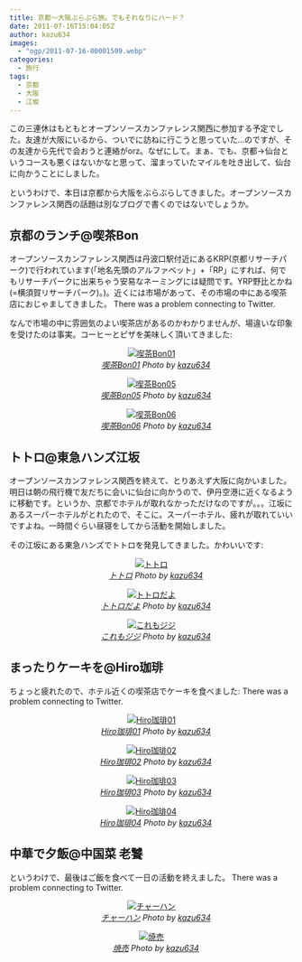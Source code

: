 ```yaml
---
title: 京都〜大阪ぶらぶら旅。でもそれなりにハード？
date: 2011-07-16T15:04:05Z
author: kazu634
images:
  - "ogp/2011-07-16-00001509.webp"
categories:
  - 旅行
tags:
  - 京都
  - 大阪
  - 江坂
---
```

この三連休はもともとオープンソースカンファレンス関西に参加する予定でした。友達が大阪にいるから、ついでに訪ねに行こうと思っていた…のですが、その友達から先代で会おうと連絡がorz。なぜにして。まぁ、でも、京都→仙台というコースも悪くはないかなと思って、溜まっていたマイルを吐き出して、仙台に向かうことにしました。

というわけで、本日は京都から大阪をぶらぶらしてきました。オープンソースカンファレンス関西の話題は別なブログで書くのではないでしょうか。

<!--more-->

## 京都のランチ@喫茶Bon

オープンソースカンファレンス関西は丹波口駅付近にあるKRP(京都リサーチパーク)で行われています(「地名先頭のアルファベット」+「RP」にすれば、何でもリサーチパークに出来ちゃう安易なネーミングには疑問です。YRP野比とかね(=横須賀リサーチパーク)。)。近くには市場があって、その市場の中にある喫茶店におじゃましてきました。 There was a problem connecting to Twitter.

なんで市場の中に雰囲気のよい喫茶店があるのかわかりませんが、場違いな印象を受けたのは事実。コーヒーとピザを美味しく頂いてきました:

<p style="text-align: center;">
<a href="http://www.flickr.com/photos/42332031@N02/5942452681/" onclick="__gaTracker('send', 'event', 'outbound-article', 'http://www.flickr.com/photos/42332031@N02/5942452681/', '');" title="喫茶Bon01 by kazu634, on Flickr" rel="nofollow"  target="_blank"><img class="flickr_photo aligncenter" src="http://farm7.static.flickr.com/6124/5942452681_3dcde799e1.jpg" alt="喫茶Bon01" /></a><br /> <cite class="flickr_photographer"><img src="http://www.flickr.com/favicon.ico" alt="" width="16" /><a href="http://www.flickr.com/photos/42332031@N02/5942452681/" onclick="__gaTracker('send', 'event', 'outbound-article', 'http://www.flickr.com/photos/42332031@N02/5942452681/', '喫茶Bon01');" rel="nofollow"  target="_blank">喫茶Bon01</a> Photo by <a href="http://www.flickr.com/photos/42332031@N02/" onclick="__gaTracker('send', 'event', 'outbound-article', 'http://www.flickr.com/photos/42332031@N02/', 'kazu634');" rel="nofollow"  target="_blank">kazu634</a></cite>
</p>

<p style="text-align: center;">
<a href="http://www.flickr.com/photos/42332031@N02/5943011236/" onclick="__gaTracker('send', 'event', 'outbound-article', 'http://www.flickr.com/photos/42332031@N02/5943011236/', '');" title="喫茶Bon05 by kazu634, on Flickr" rel="nofollow"  target="_blank"><img class="flickr_photo aligncenter" src="http://farm7.static.flickr.com/6027/5943011236_e785954831.jpg" alt="喫茶Bon05" /></a><br /> <cite class="flickr_photographer"><img src="http://www.flickr.com/favicon.ico" alt="" width="16" /><a href="http://www.flickr.com/photos/42332031@N02/5943011236/" onclick="__gaTracker('send', 'event', 'outbound-article', 'http://www.flickr.com/photos/42332031@N02/5943011236/', '喫茶Bon05');" rel="nofollow"  target="_blank">喫茶Bon05</a> Photo by <a href="http://www.flickr.com/photos/42332031@N02/" onclick="__gaTracker('send', 'event', 'outbound-article', 'http://www.flickr.com/photos/42332031@N02/', 'kazu634');" rel="nofollow"  target="_blank">kazu634</a></cite>
</p>

<p style="text-align: center;">
<a href="http://www.flickr.com/photos/42332031@N02/5943011534/" onclick="__gaTracker('send', 'event', 'outbound-article', 'http://www.flickr.com/photos/42332031@N02/5943011534/', '');" title="喫茶Bon06 by kazu634, on Flickr" rel="nofollow"  target="_blank"><img class="flickr_photo aligncenter" src="http://farm7.static.flickr.com/6134/5943011534_16286bffd7.jpg" alt="喫茶Bon06" /></a><br /> <cite class="flickr_photographer"><img src="http://www.flickr.com/favicon.ico" alt="" width="16" /><a href="http://www.flickr.com/photos/42332031@N02/5943011534/" onclick="__gaTracker('send', 'event', 'outbound-article', 'http://www.flickr.com/photos/42332031@N02/5943011534/', '喫茶Bon06');" rel="nofollow"  target="_blank">喫茶Bon06</a> Photo by <a href="http://www.flickr.com/photos/42332031@N02/" onclick="__gaTracker('send', 'event', 'outbound-article', 'http://www.flickr.com/photos/42332031@N02/', 'kazu634');" rel="nofollow"  target="_blank">kazu634</a></cite>
</p>

## トトロ@東急ハンズ江坂

オープンソースカンファレンス関西を終えて、とりあえず大阪に向かいました。明日は朝の飛行機で友だちに会いに仙台に向かうので、伊丹空港に近くなるように移動です。というか、京都でホテルが取れなかっただけなのですが。。。江坂にあるスーパーホテルがとれたので、そこに。スーパーホテル、疲れが取れていいですよね。一時間ぐらい昼寝をしてから活動を開始しました。

その江坂にある東急ハンズでトトロを発見してきました。かわいいです:

<p style="text-align: center;">
<a href="http://www.flickr.com/photos/42332031@N02/5943011864/" onclick="__gaTracker('send', 'event', 'outbound-article', 'http://www.flickr.com/photos/42332031@N02/5943011864/', '');" title="トトロ by kazu634, on Flickr" rel="nofollow"  target="_blank"><img class="flickr_photo aligncenter" src="http://farm7.static.flickr.com/6029/5943011864_91a480a8fb.jpg" alt="トトロ" /></a><br /> <cite class="flickr_photographer"><img src="http://www.flickr.com/favicon.ico" alt="" width="16" /><a href="http://www.flickr.com/photos/42332031@N02/5943011864/" onclick="__gaTracker('send', 'event', 'outbound-article', 'http://www.flickr.com/photos/42332031@N02/5943011864/', 'トトロ');" rel="nofollow"  target="_blank">トトロ</a> Photo by <a href="http://www.flickr.com/photos/42332031@N02/" onclick="__gaTracker('send', 'event', 'outbound-article', 'http://www.flickr.com/photos/42332031@N02/', 'kazu634');" rel="nofollow"  target="_blank">kazu634</a></cite>
</p>

<p style="text-align: center;">
<a href="http://www.flickr.com/photos/42332031@N02/5943012212/" onclick="__gaTracker('send', 'event', 'outbound-article', 'http://www.flickr.com/photos/42332031@N02/5943012212/', '');" title="トトロだよ by kazu634, on Flickr" rel="nofollow"  target="_blank"><img class="flickr_photo aligncenter" src="http://farm7.static.flickr.com/6011/5943012212_5734b1f2d0.jpg" alt="トトロだよ" /></a><br /> <cite class="flickr_photographer"><img src="http://www.flickr.com/favicon.ico" alt="" width="16" /><a href="http://www.flickr.com/photos/42332031@N02/5943012212/" onclick="__gaTracker('send', 'event', 'outbound-article', 'http://www.flickr.com/photos/42332031@N02/5943012212/', 'トトロだよ');" rel="nofollow"  target="_blank">トトロだよ</a> Photo by <a href="http://www.flickr.com/photos/42332031@N02/" onclick="__gaTracker('send', 'event', 'outbound-article', 'http://www.flickr.com/photos/42332031@N02/', 'kazu634');" rel="nofollow"  target="_blank">kazu634</a></cite>
</p>

<p style="text-align: center;">
<a href="http://www.flickr.com/photos/42332031@N02/5942455077/" onclick="__gaTracker('send', 'event', 'outbound-article', 'http://www.flickr.com/photos/42332031@N02/5942455077/', '');" title="これもジジ by kazu634, on Flickr" rel="nofollow"  target="_blank"><img class="flickr_photo aligncenter" src="http://farm7.static.flickr.com/6137/5942455077_1e369c6b66.jpg" alt="これもジジ" /></a><br /> <cite class="flickr_photographer"><img src="http://www.flickr.com/favicon.ico" alt="" width="16" /><a href="http://www.flickr.com/photos/42332031@N02/5942455077/" onclick="__gaTracker('send', 'event', 'outbound-article', 'http://www.flickr.com/photos/42332031@N02/5942455077/', 'これもジジ');" rel="nofollow"  target="_blank">これもジジ</a> Photo by <a href="http://www.flickr.com/photos/42332031@N02/" onclick="__gaTracker('send', 'event', 'outbound-article', 'http://www.flickr.com/photos/42332031@N02/', 'kazu634');" rel="nofollow"  target="_blank">kazu634</a></cite>
</p>

## まったりケーキを@Hiro珈琲

ちょっと疲れたので、ホテル近くの喫茶店でケーキを食べました: There was a problem connecting to Twitter.

<p style="text-align: center;">
<a href="http://www.flickr.com/photos/42332031@N02/5942455417/" onclick="__gaTracker('send', 'event', 'outbound-article', 'http://www.flickr.com/photos/42332031@N02/5942455417/', '');" title="Hiro珈琲01 by kazu634, on Flickr" rel="nofollow"  target="_blank"><img class="flickr_photo aligncenter" src="http://farm7.static.flickr.com/6144/5942455417_40e58aed35.jpg" alt="Hiro珈琲01" /></a><br /> <cite class="flickr_photographer"><img src="http://www.flickr.com/favicon.ico" alt="" width="16" /><a href="http://www.flickr.com/photos/42332031@N02/5942455417/" onclick="__gaTracker('send', 'event', 'outbound-article', 'http://www.flickr.com/photos/42332031@N02/5942455417/', 'Hiro珈琲01');" rel="nofollow"  target="_blank">Hiro珈琲01</a> Photo by <a href="http://www.flickr.com/photos/42332031@N02/" onclick="__gaTracker('send', 'event', 'outbound-article', 'http://www.flickr.com/photos/42332031@N02/', 'kazu634');" rel="nofollow"  target="_blank">kazu634</a></cite>
</p>

<p style="text-align: center;">
<a href="http://www.flickr.com/photos/42332031@N02/5942455675/" onclick="__gaTracker('send', 'event', 'outbound-article', 'http://www.flickr.com/photos/42332031@N02/5942455675/', '');" title="Hiro珈琲02 by kazu634, on Flickr" rel="nofollow"  target="_blank"><img class="flickr_photo aligncenter" src="http://farm7.static.flickr.com/6007/5942455675_c2134afd5e.jpg" alt="Hiro珈琲02" /></a><br /> <cite class="flickr_photographer"><img src="http://www.flickr.com/favicon.ico" alt="" width="16" /><a href="http://www.flickr.com/photos/42332031@N02/5942455675/" onclick="__gaTracker('send', 'event', 'outbound-article', 'http://www.flickr.com/photos/42332031@N02/5942455675/', 'Hiro珈琲02');" rel="nofollow"  target="_blank">Hiro珈琲02</a> Photo by <a href="http://www.flickr.com/photos/42332031@N02/" onclick="__gaTracker('send', 'event', 'outbound-article', 'http://www.flickr.com/photos/42332031@N02/', 'kazu634');" rel="nofollow"  target="_blank">kazu634</a></cite>
</p>

<p style="text-align: center;">
<a href="http://www.flickr.com/photos/42332031@N02/5943013280/" onclick="__gaTracker('send', 'event', 'outbound-article', 'http://www.flickr.com/photos/42332031@N02/5943013280/', '');" title="Hiro珈琲03 by kazu634, on Flickr" rel="nofollow"  target="_blank"><img class="flickr_photo aligncenter" src="http://farm7.static.flickr.com/6121/5943013280_44287a3eb4.jpg" alt="Hiro珈琲03" /></a><br /> <cite class="flickr_photographer"><img src="http://www.flickr.com/favicon.ico" alt="" width="16" /><a href="http://www.flickr.com/photos/42332031@N02/5943013280/" onclick="__gaTracker('send', 'event', 'outbound-article', 'http://www.flickr.com/photos/42332031@N02/5943013280/', 'Hiro珈琲03');" rel="nofollow"  target="_blank">Hiro珈琲03</a> Photo by <a href="http://www.flickr.com/photos/42332031@N02/" onclick="__gaTracker('send', 'event', 'outbound-article', 'http://www.flickr.com/photos/42332031@N02/', 'kazu634');" rel="nofollow"  target="_blank">kazu634</a></cite>
</p>

<p style="text-align: center;">
<a href="http://www.flickr.com/photos/42332031@N02/5942456353/" onclick="__gaTracker('send', 'event', 'outbound-article', 'http://www.flickr.com/photos/42332031@N02/5942456353/', '');" title="Hiro珈琲04 by kazu634, on Flickr" rel="nofollow"  target="_blank"><img class="flickr_photo aligncenter" src="http://farm7.static.flickr.com/6150/5942456353_39b5c16711.jpg" alt="Hiro珈琲04" /></a><br /> <cite class="flickr_photographer"><img src="http://www.flickr.com/favicon.ico" alt="" width="16" /><a href="http://www.flickr.com/photos/42332031@N02/5942456353/" onclick="__gaTracker('send', 'event', 'outbound-article', 'http://www.flickr.com/photos/42332031@N02/5942456353/', 'Hiro珈琲04');" rel="nofollow"  target="_blank">Hiro珈琲04</a> Photo by <a href="http://www.flickr.com/photos/42332031@N02/" onclick="__gaTracker('send', 'event', 'outbound-article', 'http://www.flickr.com/photos/42332031@N02/', 'kazu634');" rel="nofollow"  target="_blank">kazu634</a></cite>
</p>

## 中華で夕飯@中国菜 老饕

というわけで、最後はご飯を食べて一日の活動を終えました。 There was a problem connecting to Twitter.

<p style="text-align: center;">
<a href="http://www.flickr.com/photos/42332031@N02/5942456969/" onclick="__gaTracker('send', 'event', 'outbound-article', 'http://www.flickr.com/photos/42332031@N02/5942456969/', '');" title="チャーハン by kazu634, on Flickr" rel="nofollow"  target="_blank"><img class="flickr_photo aligncenter" src="http://farm7.static.flickr.com/6010/5942456969_23c85053b3.jpg" alt="チャーハン" /></a><br /> <cite class="flickr_photographer"><img src="http://www.flickr.com/favicon.ico" alt="" width="16" /><a href="http://www.flickr.com/photos/42332031@N02/5942456969/" onclick="__gaTracker('send', 'event', 'outbound-article', 'http://www.flickr.com/photos/42332031@N02/5942456969/', 'チャーハン');" rel="nofollow"  target="_blank">チャーハン</a> Photo by <a href="http://www.flickr.com/photos/42332031@N02/" onclick="__gaTracker('send', 'event', 'outbound-article', 'http://www.flickr.com/photos/42332031@N02/', 'kazu634');" rel="nofollow"  target="_blank">kazu634</a></cite>
</p>

<p style="text-align: center;">
<a href="http://www.flickr.com/photos/42332031@N02/5942456663/" onclick="__gaTracker('send', 'event', 'outbound-article', 'http://www.flickr.com/photos/42332031@N02/5942456663/', '');" title="焼売 by kazu634, on Flickr" rel="nofollow"  target="_blank"><img class="flickr_photo aligncenter" src="http://farm7.static.flickr.com/6127/5942456663_f4e75f3e2a.jpg" alt="焼売" /></a><br /> <cite class="flickr_photographer"><img src="http://www.flickr.com/favicon.ico" alt="" width="16" /><a href="http://www.flickr.com/photos/42332031@N02/5942456663/" onclick="__gaTracker('send', 'event', 'outbound-article', 'http://www.flickr.com/photos/42332031@N02/5942456663/', '焼売');" rel="nofollow"  target="_blank">焼売</a> Photo by <a href="http://www.flickr.com/photos/42332031@N02/" onclick="__gaTracker('send', 'event', 'outbound-article', 'http://www.flickr.com/photos/42332031@N02/', 'kazu634');" rel="nofollow"  target="_blank">kazu634</a></cite>
</p>
